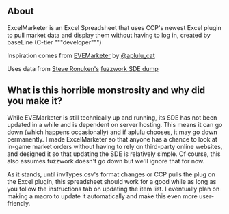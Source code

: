 ## About

ExcelMarketer is an Excel Spreadsheet that uses CCP's newest Excel plugin to pull market data and display them without having to log in, created by baseLine (C-tier """developer""")

Inspiration comes from [EVEMarketer](https://evemarketer.com/) by [@aplulu_cat](https://twitter.com/aplulu_cat)

Uses data from [Steve Ronuken's](https://github.com/fuzzysteve) [fuzzwork SDE dump](https://www.fuzzwork.co.uk/dump/)

## What is this horrible monstrosity and why did you make it?

While EVEMarketer is still technically up and running, its SDE has not been updated in a while and is dependent on server hosting. This means it can go down (which happens occasionally) and if aplulu chooses, it may go down permanently. I made ExcelMarketer so that anyone has a chance to look at in-game market orders without having to rely on third-party online websites, and designed it so that updating the SDE is relatively simple. Of course, this also assumes fuzzwork doesn't go down but we'll ignore that for now.

As it stands, until invTypes.csv's format changes or CCP pulls the plug on the Excel plugin, this spreadsheet should work for a good while as long as you follow the instructions tab on updating the item list. I eventually plan on making a macro to update it automatically and make this even more user-friendly.
